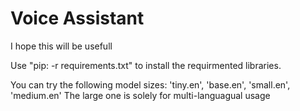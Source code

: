 # Voice Assistant
I hope this will be usefull

Use "pip: -r requirements.txt" to install the requirmented libraries.
 
You can try the following model sizes:
'tiny.en', 'base.en', 'small.en', 'medium.en' 
The large one is solely for multi-languagual usage
